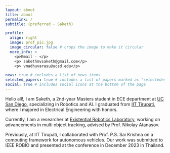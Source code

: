 ```yaml
---
layout: about
title: about
permalink: /
subtitle: (preferred - Saketh)

profile:
  align: right
  image: prof_pic.jpg
  image_circular: false # crops the image to make it circular
  more_info: >
    <p>Email - </p>
    <p> sakethmvsaketh@gmail.com</p>
    <p> vmadhuvarasu@ucsd.edu</p>

news: true # includes a list of news items
selected_papers: true # includes a list of papers marked as "selected={true}"
social: true # includes social icons at the bottom of the page
---
```


Hello all!, I am Saketh, a 2nd-year Masters student in ECE department at [UC San Diego](https://ucsd.edu), specializing in Robotics and AI. I graduated from [IIT Tirupati](https://www.iittp.ac.in/), where I majored in Electrical Engineering with honors.

Currently, I am a researcher at [Existential Robotics Laboratory](http://erl.ucsd.edu/), working on advancements in multi object tracking, advised by Prof. Nikolay Atanasov. 

Previously, at IIT Tirupati, I collaborated with Prof. P.S. Sai Krishna on a computing framework for autonomous vehicles. Our work was submitted to IEEE ROBIO and presented at the conference in December 2023 in Thailand.